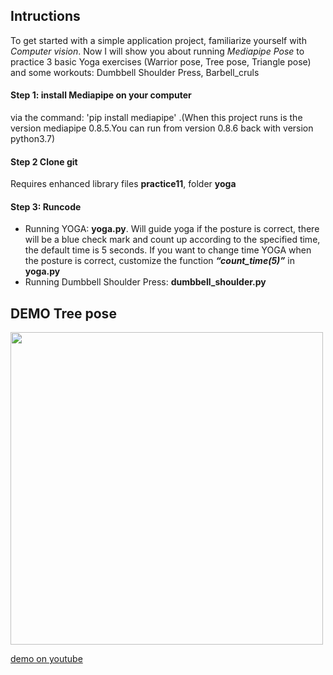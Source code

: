 ## **Intructions**

To get started with a simple application project, familiarize yourself with *Computer vision*.
Now I will show you about running *Mediapipe Pose* to practice 3 basic Yoga exercises (Warrior pose, Tree pose, Triangle pose) and some workouts: Dumbbell Shoulder Press, Barbell_cruls

#### **Step 1**: install Mediapipe on your computer
via the command: 'pip install mediapipe'   .(When this project runs is the version mediapipe 0.8.5.You can run from version 0.8.6 back with version python3.7)
#### **Step 2** Clone git 
Requires enhanced library files **practice11**, folder **yoga**
#### **Step 3**: Runcode
*	Running YOGA: **yoga.py**. Will guide yoga if the posture is correct, there will be a blue check mark and count up according to the specified time,
the default time is 5 seconds. If you want to change time YOGA when the posture is correct, customize the function ***“count_time(5)”***  in **yoga.py**
*	Running Dumbbell Shoulder Press:  **dumbbell_shoulder.py** 

## **DEMO Tree pose**
<img src="https://user-images.githubusercontent.com/72908486/129830668-8c8d6478-e4f7-4424-8ff8-0c2efaf064f4.png" width="500">

[demo on youtube](https://youtu.be/j_Uns0qB0Gg)
